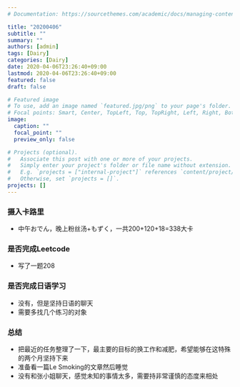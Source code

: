 ```yaml
---
# Documentation: https://sourcethemes.com/academic/docs/managing-content/

title: "20200406"
subtitle: ""
summary: ""
authors: [admin]
tags: [Dairy]
categories: [Dairy]
date: 2020-04-06T23:26:40+09:00
lastmod: 2020-04-06T23:26:40+09:00
featured: false
draft: false

# Featured image
# To use, add an image named `featured.jpg/png` to your page's folder.
# Focal points: Smart, Center, TopLeft, Top, TopRight, Left, Right, BottomLeft, Bottom, BottomRight.
image:
  caption: ""
  focal_point: ""
  preview_only: false

# Projects (optional).
#   Associate this post with one or more of your projects.
#   Simply enter your project's folder or file name without extension.
#   E.g. `projects = ["internal-project"]` references `content/project/deep-learning/index.md`.
#   Otherwise, set `projects = []`.
projects: []
---
```


### 摄入卡路里

- 中午おでん，晚上粉丝汤+もずく，一共200+120+18=338大卡

### 是否完成Leetcode

- 写了一题208

### 是否完成日语学习

- 没有，但是坚持日语的聊天
- 需要多找几个练习的对象

### 总结

- 把最近的任务整理了一下，最主要的目标的换工作和减肥，希望能够在这特殊的两个月坚持下来
- 准备看一篇Le Smoking的文章然后睡觉
- 没有和张小姐聊天，感觉未知的事情太多，需要持非常谨慎的态度来相处